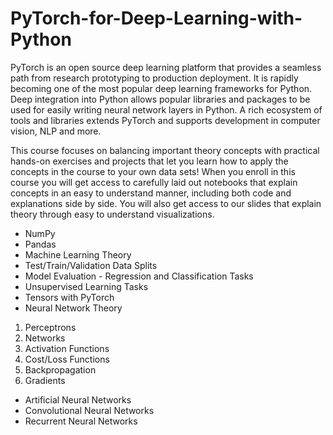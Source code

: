 # PyTorch-for-Deep-Learning-with-Python

PyTorch is an open source deep learning platform that provides a seamless path from research prototyping to production deployment. It is rapidly becoming one of the most popular deep learning frameworks for Python. Deep integration into Python allows popular libraries and packages to be used for easily writing neural network layers in Python. A rich ecosystem of tools and libraries extends PyTorch and supports development in computer vision, NLP and more.

This course focuses on balancing important theory concepts with practical hands-on exercises and projects that let you learn how to apply the concepts in the course to your own data sets! When you enroll in this course you will get access to carefully laid out notebooks that explain concepts in an easy to understand manner, including both code and explanations side by side. You will also get access to our slides that explain theory through easy to understand visualizations.

* NumPy
* Pandas
* Machine Learning Theory
* Test/Train/Validation Data Splits
* Model Evaluation - Regression and Classification Tasks
* Unsupervised Learning Tasks
* Tensors with PyTorch
* Neural Network Theory
1. Perceptrons
2. Networks
3. Activation Functions
4. Cost/Loss Functions
5. Backpropagation
6. Gradients
* Artificial Neural Networks
* Convolutional Neural Networks
* Recurrent Neural Networks
